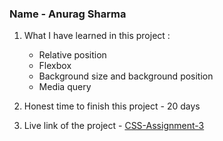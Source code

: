 ### Name - Anurag Sharma

1. What I have learned in this project :

    - Relative position
    - Flexbox
    - Background size and background position
    - Media query

2. Honest time to finish this project - 20 days

3. Live link of the project - [CSS-Assignment-3](https://css-project-three-omega.vercel.app/ "Link")